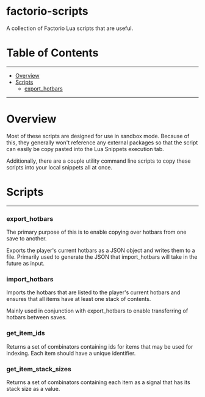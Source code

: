 # factorio-scripts
A collection of Factorio Lua scripts that are useful.


# Table of Contents

--------------------
- [Overview](#Overview)
- [Scripts](#Scripts)
  - [export_hotbars](#export_hotbars)

--------------------

# Overview
Most of these scripts are designed for use in sandbox mode. Because of this, 
they generally won't reference any external packages so that the script can easily be copy pasted
into the Lua Snippets execution tab.

Additionally, there are a couple utility command line scripts to copy these scripts into your local
snippets all at once.

# Scripts

--------------------

### export_hotbars
The primary purpose of this is to enable copying over hotbars from one save to another.

Exports the player's current hotbars as a JSON object and writes them to a file. 
Primarily used to generate the JSON that import_hotbars will take in the future as input.


### import_hotbars
Imports the hotbars that are listed to the player's current hotbars and ensures that all items 
have at least one stack of contents.

Mainly used in conjunction with export_hotbars to enable transferring of hotbars between saves.


### get_item_ids
Returns a set of combinators containing ids for items that may be used for indexing.
Each item should have a unique identifier.


### get_item_stack_sizes
Returns a set of combinators containing each item as a signal that has its stack size as a value.
